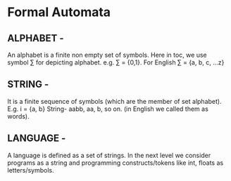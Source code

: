 # Formal Automata

## ALPHABET -

An alphabet is a finite non empty set of symbols.
Here in toc, we use symbol ∑ for depicting alphabet. e.g. ∑ = {0,1}.
For English ∑ = {a, b, c, ...z}

## STRING -

It is a finite sequence of symbols
(which are the member of set alphabet).
E.g. i = {a, b} String- aabb, aa, b, so on.
(in English we called them as words).

## LANGUAGE -

A language is defined as a set of strings.
In the next level we consider programs as a string and programming
constructs/tokens like int, floats as letters/symbols.
